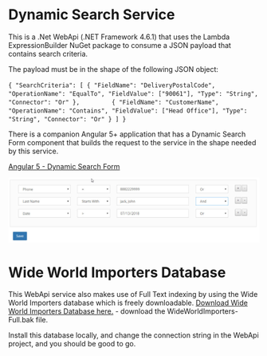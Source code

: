 # Dynamic Search Service

This is a .Net WebApi (.NET Framework 4.6.1) that uses the Lambda ExpressionBuilder NuGet package to consume a JSON payload that contains search criteria.

The payload must be in the shape of the following JSON object:

`{
    "SearchCriteria": [
        {
            "FieldName": "DeliveryPostalCode",
            "OperationName": "EqualTo",
            "FieldValue": ["90061"],
            "Type": "String",
            "Connector": "Or"
        },        
        {
            "FieldName": "CustomerName",
            "OperationName": "Contains",
            "FieldValue": ["Head Office"],
            "Type": "String",
            "Connector": "Or"
        }
    ]
}`

There is a companion Angular 5+ application that has a Dynamic Search Form component that builds the request to the service in the shape needed by this service.

[Angular 5 - Dynamic Search Form](https://github.com/kahanu/DynamicSearchForm)

![alt text](https://github.com/kahanu/FullTextSearchWebApi/blob/master/angular-form.jpg "Angular Dynamic Search Form")

# Wide World Importers Database

This WebApi service also makes use of Full Text indexing by using the Wide World Importers database which is freely downloadable. [Download Wide World Importers Database here.](https://github.com/Microsoft/sql-server-samples/releases/tag/wide-world-importers-v1.0) - download the WideWorldImporters-Full.bak file.

Install this database locally, and change the connection string in the WebApi project, and you should be good to go.